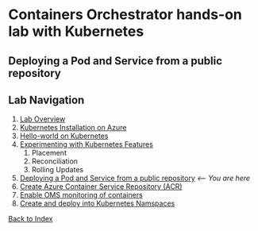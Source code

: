 # Containers Orchestrator hands-on lab with Kubernetes
## Deploying a Pod and Service from a public repository




## Lab Navigation
1. [Lab Overview](./index.html)
1. [Kubernetes Installation on Azure](./step01.html)
1. [Hello-world on Kubernetes](./step02.html)
1. [Experimenting with Kubernetes Features](./step03.html)
    1. Placement
    1. Reconciliation
    1. Rolling Updates
1. [Deploying a Pod and Service from a public repository](./step04.html) *<-- You are here*
1. [Create Azure Container Service Repository (ACR)](./step05.html)
1. [Enable OMS monitoring of containers](./step06.html)
1. [Create and deploy into Kubernetes Namspaces](./step07.html)

[Back to Index](../../index.html)